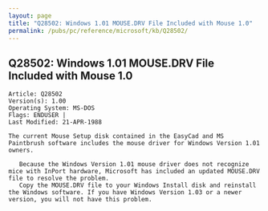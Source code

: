 ```yaml
---
layout: page
title: "Q28502: Windows 1.01 MOUSE.DRV File Included with Mouse 1.0"
permalink: /pubs/pc/reference/microsoft/kb/Q28502/
---
```


## Q28502: Windows 1.01 MOUSE.DRV File Included with Mouse 1.0

	Article: Q28502
	Version(s): 1.00
	Operating System: MS-DOS
	Flags: ENDUSER |
	Last Modified: 21-APR-1988
	
	The current Mouse Setup disk contained in the EasyCad and MS
	Paintbrush software includes the mouse driver for Windows Version 1.01
	owners.
	
	   Because the Windows Version 1.01 mouse driver does not recognize
	mice with InPort hardware, Microsoft has included an updated MOUSE.DRV
	file to resolve the problem.
	   Copy the MOUSE.DRV file to your Windows Install disk and reinstall
	the Windows software. If you have Windows Version 1.03 or a newer
	version, you will not have this problem.
